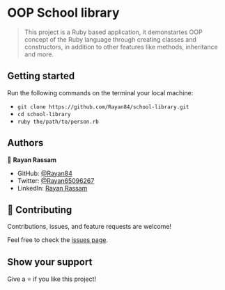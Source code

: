 # OOP School library

> This project is a Ruby based application, it demonstartes OOP concept of the Ruby language through creating classes and constructors, in addition to other features like methods, inheritance and more.

## Getting started
  Run the following commands on the terminal your local machine:

  - `git clone https://github.com/Rayan84/school-library.git`
  - `cd school-library`
  - `ruby the/path/to/person.rb`

## Authors

👤 **Rayan Rassam**

- GitHub: [@Rayan84](https://github.com/Rayan84)
- Twitter: [@Rayan65096267](https://twitter.com/Rayan65096267)
- LinkedIn: [Rayan Rassam](https://www.linkedin.com/in/rayan-rassam/)

## 🤝 Contributing

Contributions, issues, and feature requests are welcome!

Feel free to check the [issues page](../../issues/).

## Show your support

Give a ⭐️ if you like this project!